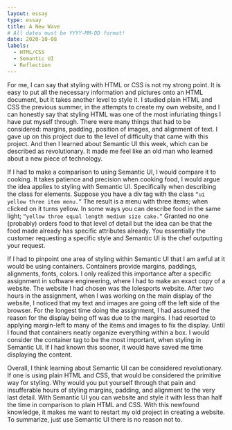 ```yaml
---
layout: essay
type: essay
title: A New Wave
# All dates must be YYYY-MM-DD format!
date: 2020-10-08
labels:
  - HTML/CSS
  - Semantic UI
  - Reflection
---
```


For me, I can say that styling with HTML or CSS is not my strong point. It is easy to put all the necessary information and pictures onto an HTML document, but it takes another level to style it. I studied plain HTML and CSS the previous summer, in the attempts to create my own website, and I can honestly say that styling HTML was one of the most infuriating things I have put myself through. There were many things that had to be considered: margins, padding, position of images, and alignment of text. I gave up on this project due to the level of difficulty that came with this project. And then I learned about Semantic UI this week, which can be described as revolutionary. It made me feel like an old man who learned about a new piece of technology. 

If I had to make a comparison to using Semantic UI, I would compare it to cooking. It takes patience and precision when cooking food, I would argue the idea applies to styling with Semantic UI. Specifically when describing the class for elements. Suppose you have a div tag with the class ```“ui yellow three item menu.”``` The result is a menu with three items; when clicked on it turns yellow. In some ways you can describe food in the same light; ```“yellow three equal length medium size cake.”``` Granted no one (probably) orders food to that level of detail but the idea can be that the food made already has specific attributes already. You essentially the customer requesting a specific style and Semantic UI is the chef outputting your request. 

If I had to pinpoint one area of styling within Semantic UI that I am awful at it would be using containers. Containers provide margins, paddings, alignments, fonts, colors. I only realized this importance after a specific assignment in software engineering, where I had to make an exact copy of a website. The website I had chosen was the lolesports website. After two hours in the assignment, when I was working on the main display of the website, I noticed that my text and images are going off the left side of the browser. For the longest time doing the assignment, I had assumed the reason for the display being off was due to the margins. I had resorted to applying margin-left to many of the items and images to fix the display. Until I found that containers neatly organize everything within a box. I would consider the container tag to be the most important, when styling in Semantic UI. If I had known this sooner, it would have saved me time displaying the content.

Overall, I think learning about Semantic UI can be considered revolutionary. If one is using plain HTML and CSS, that would be considered the primitive way for styling. Why would you put yourself through that pain and insufferable hours of styling margins, padding, and alignment to the very last detail. With Semantic UI you can website and style it with less than half the time in comparison to plain HTML and CSS. With this newfound knowledge, it makes me want to restart my old project in creating a website. To summarize, just use Semantic UI there is no reason not to.

